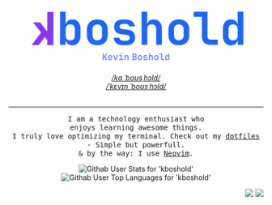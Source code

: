 <h3 align="center">
  <picture >
    <source media="(prefers-color-scheme: dark)" type="image/svg+xml" srcset="./assets/logo_dark_path.svg">
    <source media="(prefers-color-scheme: dark)" type="image/webp" srcset="./assets/logo_dark.webp">
    <source type="image/svg+xml" srcset="./assets/logo_light_path.svg">
    <img width="440px" alt="Logo showing 'kboshold'" src="./assets/logo_light.webp">
  </picture>
  <br>
  <picture >
    <source media="(prefers-color-scheme: dark)" type="image/svg+xml" srcset="./assets/logo_name_dark_path.svg">
    <source media="(prefers-color-scheme: dark)" type="image/webp" srcset="./assets/logo_name_dark.webp">
    <source type="image/svg+xml" srcset="./assets/logo_name_light_path.svg">
    <img width="140px" alt="Logo showing 'Kevin Boshold'" src="./assets/logo_name_light.webp">
  </picture>
</h3>

<h6 align="center"> 
  <a href="https://github.com/user-attachments/assets/58ee83d1-9a5e-448b-85d4-d2d8a28800a2">/kɑ ˈboʊsˌhɔld/</a>
  <br>
  <a href="https://github.com/user-attachments/assets/d79e1326-3f91-4977-9811-27cd80cc4a82">/ˈkɛvɪn ˈboʊsˌhɔld/</a>
</h6>

<hr>

<p align="center" >
  <samp>
    I am a technology enthusiast who enjoys&nbsp;learning&nbsp;awesome&nbsp;things.
    <br>
    I truly love optimizing my terminal. Check&nbsp;out&nbsp;my&nbsp;<a href="https://github.com/kboshold/dotfiles">dotfiles</a> - Simple but powerfull.
    <br>
    & by the way: I use <a href="https://github.com/kboshold/dotfiles">Neovim</a>.
  </samp>
</p>

<p align="center">
  <picture >
     <source media="(prefers-color-scheme: dark)" srcset="https://github-readme-stats.vercel.bosdev.de/api?username=kboshold&title_color=cba6f7&icon_color=89b4fa&text_color=cdd6f4&bg_color=1e1e2e00&show_icons=true">
    <img height=200 alt="Githab User Stats for 'kboshold'" src="https://github-readme-stats.vercel.bosdev.de/api?username=kboshold&title_color=8839ef&icon_color=1e66f5&text_color=4c4f69&bg_color=1e1e2e00&show_icons=true">
  </picture>
  <picture>
     <source media="(prefers-color-scheme: dark)" srcset="https://github-readme-stats.vercel.bosdev.de/api/top-langs/?username=kboshold&layout=compact&langs_count=8&card_width=320&hide=html%2Cscss%2Ccss&title_color=cba6f7&icon_color=89b4fa&text_color=cdd6f4&bg_color=1e1e2e00&show_icons=true">
    <img height=200 alt="Githab User Top Languages for 'kboshold'" src="https://github-readme-stats.vercel.bosdev.de/api/top-langs/?username=kboshold&layout=compact&langs_count=8&card_width=320&hide=html%2Cscss%2Ccss&title_color=8839ef&icon_color=1e66f5&text_color=4c4f69&bg_color=1e1e2e00&show_icons=true">
  </picture>
</p>

<!-- Visitor count in the bottom right -->
<p align="right">
  <picture >
    <source media="(prefers-color-scheme: dark)" srcset="https://badges.pufler.dev/years/kboshold?style=flat&labelColor=cba6f7&color=cba6f7&logo=github&logoColor=000000">
    <img src="https://badges.pufler.dev/years/kboshold?style=flat&labelColor=8839ef&color=8839ef&logo=github&logoColor=fffffff" />
  </picture>
  
  <picture >
    <source media="(prefers-color-scheme: dark)" srcset="https://badges.pufler.dev/visits/kboshold/kboshold?style=flat&labelColor=b4befe&color=b4befe">
    <img src="https://badges.pufler.dev/visits/kboshold/kboshold?style=flat&labelColor=7287fd&color=7287fd" />
  </picture>
</p>
